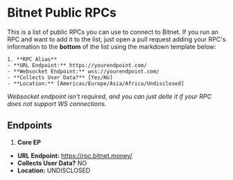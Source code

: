 # Bitnet Public RPCs
This is a list of public RPCs you can use to connect to Bitnet. If you run an RPC and want to add it to the list, just open a pull request adding your RPC's information to the **bottom** of the list using the markdown template below:
```
1. **RPC Alias**
- **URL Endpoint:** https://yourendpoint.com/
- **Websocket Endpoint:** wss://yourendpoint.com/
- **Collects User Data?** [Yes/No]
- **Location:** [Americas/Europe/Asia/Africa/Undisclosed]
```
*Websocket endpoint isn't required, and you can just delte it if your RPC does not support WS connections.*

## Endpoints

1.  **Core EP**
- **URL Endpoint:** https://rpc.bitnet.money/
- **Collects User Data?** NO
- **Location:** UNDISCLOSED